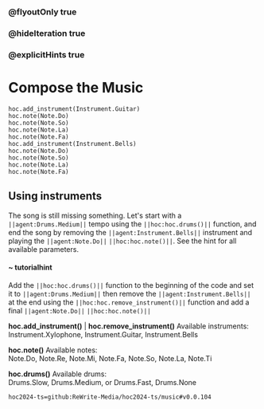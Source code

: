 ### @flyoutOnly true
### @hideIteration true
### @explicitHints true

# Compose the Music

```python-template
hoc.add_instrument(Instrument.Guitar)
hoc.note(Note.Do)
hoc.note(Note.So)
hoc.note(Note.La)
hoc.note(Note.Fa)
hoc.add_instrument(Instrument.Bells)
hoc.note(Note.Do)
hoc.note(Note.So)
hoc.note(Note.La)
hoc.note(Note.Fa)
```

## Using instruments
The song is still missing something. Let's start with a ``||agent:Drums.Medium||`` tempo using the ``||hoc:hoc.drums()||`` function, and end the song by removing the ``||agent:Instrument.Bells||`` instrument and playing the ``||agent:Note.Do||`` ``||hoc:hoc.note()||``. See the hint for all available parameters.

#### ~ tutorialhint
Add the ``||hoc:hoc.drums()||`` function to the beginning of the code and set it to ``||agent:Drums.Medium||`` then remove the ``||agent:Instrument.Bells||`` at the end using the ``||hoc:hoc.remove_instrument()||`` function and add a final ``||agent:Note.Do||`` ``||hoc:hoc.note()||``

**hoc.add_instrument()** | **hoc.remove_instrument()**
Available instruments:  
Instrument.Xylophone, Instrument.Guitar, Instrument.Bells

**hoc.note()**
Available notes:  
Note.Do, Note.Re, Note.Mi, Note.Fa, Note.So, Note.La, Note.Ti

**hoc.drums()**
Available drums:  
Drums.Slow, Drums.Medium, or Drums.Fast, Drums.None


```package
hoc2024-ts=github:ReWrite-Media/hoc2024-ts/music#v0.0.104
```